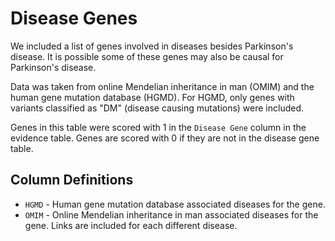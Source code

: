 # Disease Genes
We included a list of genes involved in diseases besides Parkinson's disease. It is possible some of these genes may also be causal for Parkinson's disease. 

Data was taken from online Mendelian inheritance in man (OMIM) and the human gene mutation database (HGMD). For HGMD, only genes with variants classified as "DM" (disease causing mutations) were included. 

Genes in this table were scored with 1 in the `Disease Gene` column in the evidence table. Genes are scored with 0 if they are not in the disease gene table. 

## Column Definitions
* `HGMD` - Human gene mutation database associated diseases for the gene.
* `OMIM` - Online Mendelian inheritance in man associated diseases for the gene. Links are included for each different disease. 